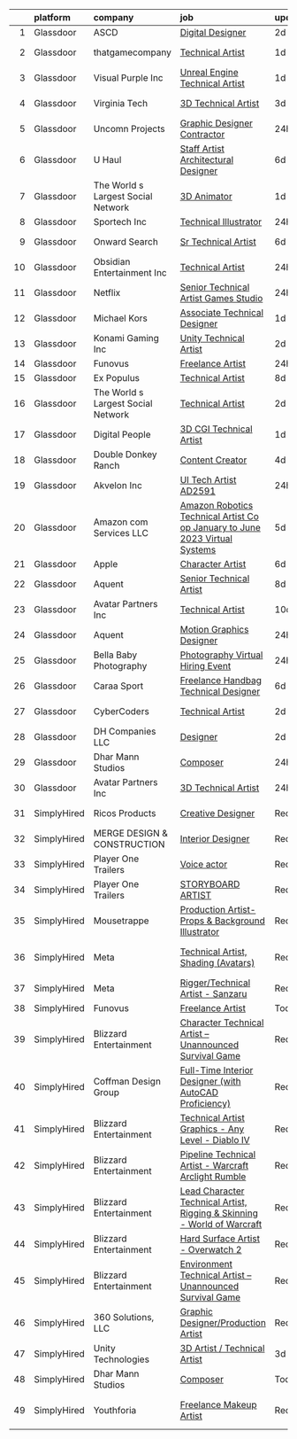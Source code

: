 

|    | platform    | company                            | job                                                                                                                                                                                                                                                                                                                                                                                                                                                                                                                                                                                                                                                                                                                                                                                                                                                                                                                                                                                                                                                                                                                                                                                                                                                                                                                                                                       | update_time   | location                    |
|---:|:------------|:-----------------------------------|:--------------------------------------------------------------------------------------------------------------------------------------------------------------------------------------------------------------------------------------------------------------------------------------------------------------------------------------------------------------------------------------------------------------------------------------------------------------------------------------------------------------------------------------------------------------------------------------------------------------------------------------------------------------------------------------------------------------------------------------------------------------------------------------------------------------------------------------------------------------------------------------------------------------------------------------------------------------------------------------------------------------------------------------------------------------------------------------------------------------------------------------------------------------------------------------------------------------------------------------------------------------------------------------------------------------------------------------------------------------------------|:--------------|:----------------------------|
|  1 | Glassdoor   | ASCD                               | [Digital Designer](https://www.glassdoor.com/partner/jobListing.htm?pos=112&ao=1110586&s=58&guid=000001838d415c7b9c0dc5b0fa996810&src=GD_JOB_AD&t=SR&vt=w&ea=1&cs=1_20cbaa05&cb=1664522214906&jobListingId=1008165735144&cpc=334ABAF5D42DC775&jrtk=3-0-1ge6k2n4rk26g801-1ge6k2n59jihe800-1ac091b486338562--6NYlbfkN0AY4guaBc_odNxnJHTncvfwFu86WvDwtbc_K-gSZc1x5MVioGHhmspAcU0hc-6v10Q31IDYtf04u9GRbV63ByNsA2Q7XqQLxT6y0P9KYSEHYYlpOE5leemi_b9fFdkYUZHEqz1Wku0I9T2vxvv-_gdcpaC4eaO_PsqLsdwlMUHwdX5sf0z35_dRnA2oij_nepu52Ew9rjZSrMoKCTTIC21CKZD3b7bUSdSCd9wjtN_UC_9T-1qhw27BWI_DEL2J45_rSsW_w3jnqYbhC5LqPeOI04aVFkgpjJauP8IhIiongoPST3KvlXF29gNelL5vIIDiOcRCWEQsSCg7kk-keHiRPhbztKb3yg408mX6gThridtJwFnqeFJUDlgm0bboeibr81qg8o8qYoMBPek8_587Jv0Ron0V5ZO-5AmD9KaVHPEO7nyIMV-VtKJLCVn8cc9dM5h7EwZB-j0IdwhdzGFfzr6zvThxSqTN6YC1yawNemHXrPeU3s-3)                                                                                                                                                                                                                                                                                                                                                                                                                                                                                                                               | 2d            | Remote                      |
|  2 | Glassdoor   | thatgamecompany                    | [Technical Artist](https://www.glassdoor.com/partner/jobListing.htm?pos=123&ao=1136043&s=58&guid=000001838d415c7b9c0dc5b0fa996810&src=GD_JOB_AD&t=SR&vt=w&cs=1_1484e737&cb=1664522214907&jobListingId=1008168500078&jrtk=3-0-1ge6k2n4rk26g801-1ge6k2n59jihe800-948a526f0c49dbd8-)                                                                                                                                                                                                                                                                                                                                                                                                                                                                                                                                                                                                                                                                                                                                                                                                                                                                                                                                                                                                                                                                                         | 1d            | Santa Monica, CA            |
|  3 | Glassdoor   | Visual Purple  Inc                 | [Unreal Engine Technical Artist](https://www.glassdoor.com/partner/jobListing.htm?pos=102&ao=1110586&s=58&guid=000001838d415c7b9c0dc5b0fa996810&src=GD_JOB_AD&t=SR&vt=w&ea=1&cs=1_bbcb61b4&cb=1664522214905&jobListingId=1008168214657&cpc=18E4F2D8CCA3E56E&jrtk=3-0-1ge6k2n4rk26g801-1ge6k2n59jihe800-3051ec987a852fbf--6NYlbfkN0Bi-g4OEguhQEx4pjzkmulzkFDPdVMQm6g82nLRMcVRUPhuZxF0TaNm8sD8OSmosQx0wDDCWqlLyKSxlcsJr0z3Vomvv6ObC46f4oIG4EfWq9wJOezsfJ0Joe08fz8px89T6MOkRCjMFm_f_vjBUKG2GutwZcrjzZcxBXc2WjOsWRLgvgB65cgaqVWzn7efhfaqUt1Ihk-3gAs4nu9IYKNU9wXBb0Ew_GZetMrRwTos1shBHVWuZjPBdR-QdasTz6ABOXDSmNaaUZ5QhN0927ZhINjtEPhABTcMUIVKqXxT5bLQU2krexczA-GO8OoJFq3e1bucTycfYm6JOQphgCoT-VW-cfQxkuJJRkI8iBuMO2676_fnQGo_MMIK2Ev466gULZN4jJX3xG6KJf5o3ux9uWlI2bd1lK1x48GaUteiFIzcAc6S8eSBd62YepV7pBsWrPVD1NhoMYFJyu4UwC1rt6E8ylJlNdGu15bKZp_GfKGlzftoVfb9ALejlG4PsSejXDW-6qsJh2Ttk_xZBahb)                                                                                                                                                                                                                                                                                                                                                                                                                                                                                 | 1d            | Meridian, ID                |
|  4 | Glassdoor   | Virginia Tech                      | [3D Technical Artist](https://www.glassdoor.com/partner/jobListing.htm?pos=122&ao=1136043&s=58&guid=000001838d415c7b9c0dc5b0fa996810&src=GD_JOB_AD&t=SR&vt=w&cs=1_fda0c9f8&cb=1664522214907&jobListingId=1008163431762&jrtk=3-0-1ge6k2n4rk26g801-1ge6k2n59jihe800-d9ba89b70045dc84-)                                                                                                                                                                                                                                                                                                                                                                                                                                                                                                                                                                                                                                                                                                                                                                                                                                                                                                                                                                                                                                                                                      | 3d            | Blacksburg, VA              |
|  5 | Glassdoor   | Uncomn Projects                    | [Graphic Designer  Contractor ](https://www.glassdoor.com/partner/jobListing.htm?pos=108&ao=1110586&s=58&guid=000001838d415c7b9c0dc5b0fa996810&src=GD_JOB_AD&t=SR&vt=w&ea=1&cs=1_cced0beb&cb=1664522214906&jobListingId=1008172269703&cpc=451933188B21919D&jrtk=3-0-1ge6k2n4rk26g801-1ge6k2n59jihe800-90846522c68ac9b2--6NYlbfkN0BKcv96LAN5JP5r9t3e9WCk6GBMa7XVoW6HuhSN1eWrgTftW7TMh9FQJxAv04YsPFG9lDf6NFOQvnhDWWqBwZ2HNp02zHSSKUP14_jXzNcyD_xPEmPBcipcmsqxP-xP9NDrEAgpDzotlubbXMpZRUZL1VIV8opCYti-nrHSFgd3GH3Lgn-5WzXFro6PL7qxGQJoVtWzrpOCOAsvjRvwPkSAG9v3T0KBy2avRBozF94YdnnGx0vIX5iQUyLgW1x9WI5tvprVgCMhzjHnvL9pRBYozogrcr4bdWnNicp9T6_boZ8zZ1ylFTLckLq-RCODrIzikn6_5Tq7Pc4od7Wr9NHeYGmqvzsLjqcMDr8q7C66WsIW0p1ybxDb3-R1WYkwjAgCIJTMr4AY_v9ktI4HFVnroxx0mHz76sCKmxIXL83Cnpcp5L4ITYBvRqpszZu4fttayhUnPn0L-fhPfwCM72OPjf7trPx19w-n690s_cxX9CvDD7PZ7sAnPZVvz1eGisDT8rUYTfXovrrDb8N9zfeD)                                                                                                                                                                                                                                                                                                                                                                                                                                                                                  | 24h           | Remote                      |
|  6 | Glassdoor   | U Haul                             | [Staff Artist Architectural Designer](https://www.glassdoor.com/partner/jobListing.htm?pos=107&ao=1110586&s=58&guid=000001838d415c7b9c0dc5b0fa996810&src=GD_JOB_AD&t=SR&vt=w&ea=1&cs=1_6c67e44f&cb=1664522214906&jobListingId=1008158422934&cpc=AF770993EC679D41&jrtk=3-0-1ge6k2n4rk26g801-1ge6k2n59jihe800-28429ef3067ba079--6NYlbfkN0DdoLzd2nH_jHSLwr2EyTkavNA8xpnfBmQyA5D2SPCveIstByWqgi2KSDKasltwxyfxctkgsP-HOwOdSWhEHutSr9pl1BDh41IUZiravzOsEg4BUKUHZBBfsGybUratl0F9CtrC9DdvGVee0K3CHGdDTLNI56tu9C1qauDIyOB79jeZyTlP80d31ggwwOcbDufAYGsLhFYQLw488Hv2i6cGWKZRz4h7SusG2cXirQUYzopLIUb2FjlTdhb_ROSkAI-heCGPx2rwa6BxuIw_fWCwC8gJa9-nL1vxbGSz2FbEjEH1fOKBnVgz3TO5fW6cO5tpUq3gVYMURl2WMX5_jjk2X0YBETrdMXuTPVkuI3mOrUDZgZ2OLDjX30JJM-sEwBGJtCk_nd-5eV4eft0zR86_0Ckbcd1ema_mpLcIXaqw-EfhpT68HrWSGzRdk2jSLqRXjSsTxd5BLBwDau7erimcOJnmjZRyCdxxijM9GQ-DtZ6ycyWWLb747Zx5Np55aPllbDNArTmLvYbzy2XMMrw8ByPQpC0FQOg%3D)                                                                                                                                                                                                                                                                                                                                                                                                                                                              | 6d            | Phoenix, AZ                 |
|  7 | Glassdoor   | The World s Largest Social Network | [3D Animator](https://www.glassdoor.com/partner/jobListing.htm?pos=119&ao=1110586&s=58&guid=000001838d415c7b9c0dc5b0fa996810&src=GD_JOB_AD&t=SR&vt=w&ea=1&cs=1_28ffd93d&cb=1664522214907&jobListingId=1008169714723&cpc=2CAED5C921A5F994&jrtk=3-0-1ge6k2n4rk26g801-1ge6k2n59jihe800-ac119bb79ddbdd93--6NYlbfkN0DSgjPPcnEdvoK3uuxfISLALE6pB1FR7YSHOr_tSg5_QGIhoz_2VqUepdcKLBLI_zSRz2imGkYwtODMTUVmkS75EbNi1iTkItXTms1YvrmHjdx-tnwBegSrRAQidy5ozEq1jI-frpebZIic4hCySA6n8s1Z0hC8fIVxCW4yXLntg_yc4gi2uPeSgqkLitdwcJFRpBa6hIQ1EfYDaIaGV_4Bulk_-5Ibab8fZ8ZOQxWjbOXl3cM4Jx3ZGQ61j1KYtBSA_n_oXsTka5ArEtX-6mLAcH2nW_p9V2vvqr_XwAjsAvGtLYnuNpyAWu7Oeg1Ge6yyXE929hDIbgublst54lbsTQ2gMEg7wpGldZra7C9-rRVcEA4pXEmmfm-Gzt3ccDQ0uns-TQL5R653dYydDWGh2ZhtdFfV_yLgSwQyfz0wJdZIiKGGe22EKETSLhJ9qAE6tIsjfAzXym-HxoRx0GmnriqAwEvgz4DJ4TIvI7nTvJF6msdgqjYaHJRBDczlUB6wxnMUGZjj-5ykSXulQfoePdrxpjeokKguXlIOdFIxYHlqVMb3e6WNO039yHyEKWpGUmTc5Cx1HCBtyey8g3v8)                                                                                                                                                                                                                                                                                                                                                                                                                                    | 1d            | Los Angeles, CA             |
|  8 | Glassdoor   | Sportech  Inc                      | [Technical Illustrator](https://www.glassdoor.com/partner/jobListing.htm?pos=106&ao=1110586&s=58&guid=000001838d415c7b9c0dc5b0fa996810&src=GD_JOB_AD&t=SR&vt=w&ea=1&cs=1_2948eccc&cb=1664522214905&jobListingId=1008171049560&cpc=F45C15D234B746DE&jrtk=3-0-1ge6k2n4rk26g801-1ge6k2n59jihe800-3a53d9f41f449ad8--6NYlbfkN0AuAjYKnBHsdkcMxrD7ZJITXxV72vImVt5xOyKRJQecNC9OW9e4NL-w6GLPLtpk6TtwrjIyayv7EIBQHsoPvn1OwTAKmBUbKwTBJddINdHNvy2W64sxfAp-wT0yGwQVlg2MlI78HxJ0eOjqY0nYYa7RPGGeryDA7B9uKhFTm9dlDV-EgxiXX8cGzHQECU2EHDyO3wzANAjzfvi32NU0DbrKaumtXiVpLN7QuG6zbusDfdIpwIHkTZYrmjSLpygz6lZidD7hoRqPl_T16Rv71aG-cmhd7lIwQu0BFYVnRQNLNEpLD-MpmMgRDBgu2RHzvSWMPCh9-qP47vFT1CDcXB6yp-eLDpcd3zWnNEU15A24u213pzoO9r8bWmlFJpXDOdmCE-n077vgNN3GWCFf0ii3FOZp6Eowb4zPe8HbIMMI1PuJ_AVB3NpxIyHwGzLvTyDLa26nDznrjs3dxgHbRKhJZagke0J6Fwx7Wr4YRKLwoSz2SufJ3THSk7ZJx4cMXinMDUiRRKot5Q%3D%3D)                                                                                                                                                                                                                                                                                                                                                                                                                                                                                              | 24h           | Elk River, MN               |
|  9 | Glassdoor   | Onward Search                      | [Sr Technical Artist](https://www.glassdoor.com/partner/jobListing.htm?pos=111&ao=1110586&s=58&guid=000001838d415c7b9c0dc5b0fa996810&src=GD_JOB_AD&t=SR&vt=w&cs=1_f74097a0&cb=1664522214906&jobListingId=1008158816997&cpc=6A22310A23505C64&jrtk=3-0-1ge6k2n4rk26g801-1ge6k2n59jihe800-557ed95fd2da4948--6NYlbfkN0B7YoEZZ2QAGDyEGGmBPAUWSHc1Mt3sMCn9FehKcWA3w0R0aH9tn_iPRcrT6N-MqNRkEioYPeVvZrlqh8RTV5qoue4k-f6wXA2JmWoFYCr1aEiSriRFDazoAn3blq2dXpyQP4OkZJR3xx7Ck4H8eXbaXee-lNTslRvxq_l5i-g-oQpHaalSumd9bbmWExhtCyw67lRQJPfpQBKY0gBAWlDgLyK6jESbKXSMx2bId-WOb9NTxRIAZzU3Xl--cht58U8HAyizE9NeZIO8hV4xSOobWGMrUdSx4mXmxq21HCx0t5fGYeXyvwX1xAeWdRhm34r0qoSQJRwWR8_Ena4PjuVhNFItOqtvGd3H1A07WjLPn0QhQcWkC9QXhtpKcJEIpnanTUWlMhnYntee1gT_oqCWIE0TkcvN5glVyCTAZuME6xg7b1Fx60ayhjjxHzrF2godsj7XcM69IZ9uELceBsujuGuA0YeQKoN2SKS4c59SSKhVkBfywuAgEajaKtR2dFbxdeF_AG23o_bRb7zUPTPn9FSaJEuCUfikpi6tlH0jnthOIwMkaM1ocrNTkT0YHQSBahmd7P5bOh5Axh4sUq4neHksH6NbFKYJVL-cBqsv-6bqsVyNO836xsFmjkx96nMYOH-eRe6VQhO9aCJk8w5CRDO-z9ugl-CHYLIERuoqhuwf42xcOOOQdBqfvpblLtB5MLj7jsoWxoHjS9f4rIMTJJwIYw454hfnMHZwL79rkNyWyH5reGKkN6d_jOrN_heeVO8Ye6FjOFjAJY4qkRj82f7802SBZXRLHqHjs_nNJscOYiXWKpapjiNAXKLblxYF7GfiXNue20Zb9tOFWiUWHomX0jpnFjiB4Dd0jFhYd3nPAR-YmMTCs7ydSl-jKEKN0wrlD6uTedyun7Xu_XGtTEHS6ZhLUvPdxmq0CJJP3I9PQVcDavkzBWdWhIpbE7o7W4DZncQlGf82yqCiPiGBKtaVoED53rX9gq3XMhHR9Z7JZOTV7SXe) | 6d            | San Francisco, CA           |
| 10 | Glassdoor   | Obsidian Entertainment  Inc        | [Technical Artist](https://www.glassdoor.com/partner/jobListing.htm?pos=126&ao=1136043&s=58&guid=000001838d415c7b9c0dc5b0fa996810&src=GD_JOB_AD&t=SR&vt=w&cs=1_70d050b7&cb=1664522214907&jobListingId=1008172495122&jrtk=3-0-1ge6k2n4rk26g801-1ge6k2n59jihe800-1ad2515fec491b0f-)                                                                                                                                                                                                                                                                                                                                                                                                                                                                                                                                                                                                                                                                                                                                                                                                                                                                                                                                                                                                                                                                                         | 24h           | Irvine, CA                  |
| 11 | Glassdoor   | Netflix                            | [Senior Technical Artist   Games Studio](https://www.glassdoor.com/partner/jobListing.htm?pos=127&ao=1136043&s=58&guid=000001838d415c7b9c0dc5b0fa996810&src=GD_JOB_AD&t=SR&vt=w&cs=1_e50c951e&cb=1664522214907&jobListingId=1008171761315&jrtk=3-0-1ge6k2n4rk26g801-1ge6k2n59jihe800-0f7eb4572848b954-)                                                                                                                                                                                                                                                                                                                                                                                                                                                                                                                                                                                                                                                                                                                                                                                                                                                                                                                                                                                                                                                                   | 24h           | Los Angeles, CA             |
| 12 | Glassdoor   | Michael Kors                       | [Associate Technical Designer](https://www.glassdoor.com/partner/jobListing.htm?pos=128&ao=1136043&s=58&guid=000001838d415c7b9c0dc5b0fa996810&src=GD_JOB_AD&t=SR&vt=w&cs=1_e846336a&cb=1664522214907&jobListingId=1008169621403&jrtk=3-0-1ge6k2n4rk26g801-1ge6k2n59jihe800-9e35029be9248ae1-)                                                                                                                                                                                                                                                                                                                                                                                                                                                                                                                                                                                                                                                                                                                                                                                                                                                                                                                                                                                                                                                                             | 1d            | New York, NY                |
| 13 | Glassdoor   | Konami Gaming  Inc                 | [Unity Technical Artist](https://www.glassdoor.com/partner/jobListing.htm?pos=129&ao=1136043&s=58&guid=000001838d415c7b9c0dc5b0fa996810&src=GD_JOB_AD&t=SR&vt=w&cs=1_6dd1d297&cb=1664522214908&jobListingId=1008166381468&jrtk=3-0-1ge6k2n4rk26g801-1ge6k2n59jihe800-6c7c007fbcaad472-)                                                                                                                                                                                                                                                                                                                                                                                                                                                                                                                                                                                                                                                                                                                                                                                                                                                                                                                                                                                                                                                                                   | 2d            | Las Vegas, NV               |
| 14 | Glassdoor   | Funovus                            | [Freelance Artist](https://www.glassdoor.com/partner/jobListing.htm?pos=120&ao=1136043&s=58&guid=000001838d415c7b9c0dc5b0fa996810&src=GD_JOB_AD&t=SR&vt=w&cs=1_6c7db888&cb=1664522214907&jobListingId=1008172541440&jrtk=3-0-1ge6k2n4rk26g801-1ge6k2n59jihe800-d1e25d7e291ec098-)                                                                                                                                                                                                                                                                                                                                                                                                                                                                                                                                                                                                                                                                                                                                                                                                                                                                                                                                                                                                                                                                                         | 24h           | Remote                      |
| 15 | Glassdoor   | Ex Populus                         | [Technical Artist](https://www.glassdoor.com/partner/jobListing.htm?pos=130&ao=1136043&s=58&guid=000001838d415c7b9c0dc5b0fa996810&src=GD_JOB_AD&t=SR&vt=w&ea=1&cs=1_9248efc9&cb=1664522214908&jobListingId=1008155438725&jrtk=3-0-1ge6k2n4rk26g801-1ge6k2n59jihe800-06651aba5d0f5ea4-)                                                                                                                                                                                                                                                                                                                                                                                                                                                                                                                                                                                                                                                                                                                                                                                                                                                                                                                                                                                                                                                                                    | 8d            | Remote                      |
| 16 | Glassdoor   | The World s Largest Social Network | [Technical Artist](https://www.glassdoor.com/partner/jobListing.htm?pos=116&ao=1110586&s=58&guid=000001838d415c7b9c0dc5b0fa996810&src=GD_JOB_AD&t=SR&vt=w&ea=1&cs=1_312575c8&cb=1664522214907&jobListingId=1008166823132&cpc=F41FEAB56D215062&jrtk=3-0-1ge6k2n4rk26g801-1ge6k2n59jihe800-ce3ec70c37bbf1c7--6NYlbfkN0DSgjPPcnEdvoK3uuxfISLALE6pB1FR7YSHOr_tSg5_QGIhoz_2VqUepdcKLBLI_zT0Qry_CZ7XoI4lkq6T0QNC1XTwuOL1_hQdosBP77jNn8EmVv6FMSuTigtkZ4QA-b4c6uevAwtv-BoUNOt8267PHHdUmCie4Y1iUlAuG5r4GQj-EtFjw6sB0H1-Hnf0R-B5xh8gt10QewXh1P5zT7pUvVrxh3GykkP95Jm5-MNAHVuzM555W3LHjcKy0IIJtSbSLSIQ28FEvaxV9RQfVw5FN9ihMxsi7U320SAPNONYGyPtJaLylOE6p05lJGS8GAAz3TFt7wGAgpnu2Q6pWMNfCODOHGQMJoIF4pL5cbHqZU5BuLWf6jAs2ApMIveXeQkUHM_M2i4ZiEeWyi6z_FniWZRHpP2RZuPM2uRgTZyPx2WuD_Y2RcW5cXmaAopGFjjitkfHe2yWOEH6sQ2JIGxMM8xDX0uYeFcwYax1OxEpeISAYTaxymvnrazRJXBhQ6Dxi6dUNSOmVX2tVw0V3R906vbXDzW6xDSL9DRxijtG-DwS1dU6pNLdwgpzlcDSFA-WGIf6vlCwpw%3D%3D)                                                                                                                                                                                                                                                                                                                                                                                                                                   | 2d            | San Francisco, CA           |
| 17 | Glassdoor   | Digital People                     | [3D  CGI Technical Artist](https://www.glassdoor.com/partner/jobListing.htm?pos=114&ao=1110586&s=58&guid=000001838d415c7b9c0dc5b0fa996810&src=GD_JOB_AD&t=SR&vt=w&ea=1&cs=1_975346dc&cb=1664522214906&jobListingId=1008168666593&cpc=217C45A42544DB93&jrtk=3-0-1ge6k2n4rk26g801-1ge6k2n59jihe800-87403b4e388a6567--6NYlbfkN0CQRQ3eiV4YWjrRS1ho7HVQ9JO8v6Fb3eU0yDOJbdOiEoxcbMbAZ5AqepW77PW23hSz2SbnMtr9paV56WD2QlyZt2wOlGeBK94P8pGHz7oeSbsflrBjiFq_QKPGUYsSjPuWBxGqwWpP71upY9B_jcfOrdc2KD3GAp7TwxSgeUJihC8cgKCtLynBgbZH4ePkbkvCZGZx7zmXQbcxFVuP5unkNKOSeu9gvCrnyUJ-ZVENfDzLT3Wy63bSpP0_Gp9IYfFP3Aty6SI8GUuK3B6HWYrTp5H2YnlP7i-blJVE9x5jpLlqduSUFCI2_8QU0SBBY4l9lsbvchtcYu5yXoTjp8tt49NG2aRBC1VCCPPTslW_ba437w_NaHU-RYNXM7aWcaHbZ3ubX2MHtuoT6P9xxeHfZfTmEYlh3PPsiiVSGCTTTnbe_Z-S1958_2qH57g1Bb-GgelJekof1dlcdGHbAQcU34J7PThxd8YEO7r33ti9C4-F2bSDaAZPqg_jpRxKhyGakUa2mmyXgESoKzFQ1dtFYAMTJvFUulY%3D)                                                                                                                                                                                                                                                                                                                                                                                                                                                                         | 1d            | Brooklyn Park, MN           |
| 18 | Glassdoor   | Double Donkey Ranch                | [Content Creator](https://www.glassdoor.com/partner/jobListing.htm?pos=113&ao=1110586&s=58&guid=000001838d415c7b9c0dc5b0fa996810&src=GD_JOB_AD&t=SR&vt=w&ea=1&cs=1_a31fde6b&cb=1664522214906&jobListingId=1008161822227&cpc=9DC6E4D8324653EE&jrtk=3-0-1ge6k2n4rk26g801-1ge6k2n59jihe800-20f3b7a0f305379c--6NYlbfkN0BzyIYrTMR_AjNKh_kvAG8N613gtHPANQ3sdLTkrtBd-2J63-4kKu3u5yYiZDXLjAKLrW2SDhjSZyUFdbXTyiJS_q3VfVwRorYHNVEnBwb800_v49sDeBdf2j-X2njQ7QYfx-nsJifbrQOH-msF4rjWz2fl9kdZvDG-V0zL8-B-slGZUEzGkpvnyqqQDJ17J7GGkNhZBMwN7XuCtwQp7D5jZEayO3s6yKwluw_Yh-qJoj2PwqamAbIfXU4aIfbuEpRvIM5UVOP9G81Bdq_n453-2lDhfL--3Q-3zvVbfBns-ljd1NIdsVyDCRw9Dw-Q7v87jrxszV6UdRvHt91bskpw7sITRIKgNW5bHAK0guyIGyhmqbkGyRa2Ll2IOPYgcmbgsf7iNh3k1uDjxp3bpFq_mbxuZgBFPP_pljyZTHZ8bjOtzzIUHhFCnmv63UsvC0P0sBM8KqijTysMKG9wTHJy2mTYcqgncN-0wp-cQVssY-oCA9C-91H_YUHB7wqq_0w%3D)                                                                                                                                                                                                                                                                                                                                                                                                                                                                                                                  | 4d            | Boise, ID                   |
| 19 | Glassdoor   | Akvelon  Inc                       | [UI Tech Artist  AD2591 ](https://www.glassdoor.com/partner/jobListing.htm?pos=105&ao=1110586&s=58&guid=000001838d415c7b9c0dc5b0fa996810&src=GD_JOB_AD&t=SR&vt=w&ea=1&cs=1_c4c9c03b&cb=1664522214905&jobListingId=1008170927989&cpc=AF8BC9077DDDE68D&jrtk=3-0-1ge6k2n4rk26g801-1ge6k2n59jihe800-42db0c9560278778--6NYlbfkN0BedaSJ74Gjs1g2m8qO5X9JEW7GLVUAx6MMatG1vm1iFTEqWGRVz7ZUlglvt1ObDYAKRd8LlRzwK9K1TFYgZDjkN3v0sMnkL_xeHTk4u9UnDuI3KtHm9EkvmF1EW1dYti_76FVWz7f2wkoQOnVH_fRRFSvaZaL4caFT8CnXElGOL5lMjLYhgcgXNMfx-64qohizmIBVD2rPKA9JiV6-NzwmxCkCoAFRMl6zRNsW40F7fuDIi-0VrJGGnjEyK-D5brAfqMBnapA0YqOyTsYn9YtxlXZWCSNhsX9uY5XWPHjSF_k4gS4e1Ezncrp9Et3X90NwilQ1UaqhoA7QVNyf6_pGQbZlLlvmEdCnPDLBp4pK6kJ4Z2vu1TYLk_Rc_nzLQ9pS2WfNqeW5dHSRVqLRByKL0xNWte58kGN_ZQwQEbLCaWfobps9O8RCSoZo2Em1Mu-tJAU4pyyBUa9X9dclczmkWXRyh0l5_Ac8R1erYEGOEAP_pGNj3X_XOIxBwd0l2N6AXi2hfpo9rg%3D%3D)                                                                                                                                                                                                                                                                                                                                                                                                                                                                                            | 24h           | Remote                      |
| 20 | Glassdoor   | Amazon com Services LLC            | [Amazon Robotics   Technical Artist Co op   January to June 2023  Virtual Systems](https://www.glassdoor.com/partner/jobListing.htm?pos=124&ao=1136043&s=58&guid=000001838d415c7b9c0dc5b0fa996810&src=GD_JOB_AD&t=SR&vt=w&cs=1_e252bb88&cb=1664522214907&jobListingId=1008159773057&jrtk=3-0-1ge6k2n4rk26g801-1ge6k2n59jihe800-cbf2ec784611a8b6-)                                                                                                                                                                                                                                                                                                                                                                                                                                                                                                                                                                                                                                                                                                                                                                                                                                                                                                                                                                                                                         | 5d            | Westborough, MA             |
| 21 | Glassdoor   | Apple                              | [Character Artist](https://www.glassdoor.com/partner/jobListing.htm?pos=125&ao=1136043&s=58&guid=000001838d415c7b9c0dc5b0fa996810&src=GD_JOB_AD&t=SR&vt=w&cs=1_0ef65ff9&cb=1664522214907&jobListingId=1008158052034&jrtk=3-0-1ge6k2n4rk26g801-1ge6k2n59jihe800-b735d1aa54048aa8-)                                                                                                                                                                                                                                                                                                                                                                                                                                                                                                                                                                                                                                                                                                                                                                                                                                                                                                                                                                                                                                                                                         | 6d            | Cupertino, CA               |
| 22 | Glassdoor   | Aquent                             | [Senior Technical Artist](https://www.glassdoor.com/partner/jobListing.htm?pos=117&ao=1110586&s=58&guid=000001838d415c7b9c0dc5b0fa996810&src=GD_JOB_AD&t=SR&vt=w&cs=1_77ac410e&cb=1664522214906&jobListingId=1008154486844&cpc=AC285F3A3ECA6BB0&jrtk=3-0-1ge6k2n4rk26g801-1ge6k2n59jihe800-c371dedfddfc560d--6NYlbfkN0DMrcEu7yrtATojKJA7cEzGQ3FdRGWLh0CZQInL4ECGI9gD0Wolx9R2v-Aex0-GK04aE9jC2UzCN24q9zsWhS9u588-s1EzI7cyfe1t_2ur-aEpXVeQEkL3vur-y7qT8URpPcgE5cQyI2C0-pfdzIUYQRtqI4HwZzD6r8CDlh-FipifXoIRbXgrKBbkTFQq4JiKJE1jXHBGZPYE2cQIqpS3u0JvGdlH8EuoBA9UHbRaTMTYIgfPmdqd1HG6KGNuyQmZd0pW1q-5W2MuAUbECMtuvzUX-2t7Mx_RvO0rw_Phak8Er-eWwRIEiiHEiJ9bh5UXHF7aIXyuWE0zi3dvyBOIn2-F96YY-ncgvQoukdFagl51uBLAclil5nkulGAGPw2a3oRwo7fZPbPokBJ81ZMEHWMtDkh_qM_DUZdO2TJEusDWrZSrdEP5nauBRTCLp3z7NinEXchg-A%3D%3D)                                                                                                                                                                                                                                                                                                                                                                                                                                                                                                                                                                 | 8d            | Sausalito, CA               |
| 23 | Glassdoor   | Avatar Partners  Inc               | [Technical Artist](https://www.glassdoor.com/partner/jobListing.htm?pos=101&ao=1110586&s=58&guid=000001838d415c7b9c0dc5b0fa996810&src=GD_JOB_AD&t=SR&vt=w&ea=1&cs=1_83356742&cb=1664522214905&jobListingId=1008148955753&cpc=1AD9FB1E01C94A37&jrtk=3-0-1ge6k2n4rk26g801-1ge6k2n59jihe800-d39e90beb67e196d--6NYlbfkN0CSE3POay3L6XNXi0aipSscdc1Zs2V3vZI2w3p7sV-Wv0-JVT7YfYAg0Psi0WHEfDPY6laHuRBjW37UPpjQpn_z0r58mwKg1AsnVuIFzW24BVHkMxN3d_cQn8w6YXjFhtLO28Q8cNODK_YoZmRkMFFAO2MN80DWED85Ck5iVHrLCVTskdizKDPJyK_mu4ULTCz5_xAH0W8akVovE17t1Ezg4MKufauPzVNPfOVavmTPiRVq5wuvQVi-UHFJyaWR9mYDyZojn-Mu_KRqrL-aNwBsnHlLujds7BiJvsc15ogEzn9UPUVj8wd0v5zDMRbk0jIn6_rop9dscbKztU8HH8-LOS6umvnLLxNs4_A30IYJfQZ63QxpnZmT5KyOQNMzJ3yLKpXo6q7bjWyMPOYTIvx3WB_U0L6URUIFYZHKmwtLhaEkucnhrnQyvEHTnN_w4OJU3SAj_P17v5w4lendVtoriyf6PLyCl72NmyVnR6fNkeQhDggHKud1M3pkkjKs26M%3D)                                                                                                                                                                                                                                                                                                                                                                                                                                                                                                                 | 10d           | Remote                      |
| 24 | Glassdoor   | Aquent                             | [Motion Graphics Designer](https://www.glassdoor.com/partner/jobListing.htm?pos=118&ao=1110586&s=58&guid=000001838d415c7b9c0dc5b0fa996810&src=GD_JOB_AD&t=SR&vt=w&cs=1_5ef8f6f6&cb=1664522214907&jobListingId=1008172714981&cpc=2CAED5C921A5F994&jrtk=3-0-1ge6k2n4rk26g801-1ge6k2n59jihe800-5efca1738f0aa461--6NYlbfkN0DMrcEu7yrtATojKJA7cEzGQ3FdRGWLh0CZQInL4ECGI9gD0Wolx9R2v-Aex0-GK050r-v2SezhcPuoER7c_8FqDmTaLy3zqVzxPsUpkrsrZ8vNxSCH3UXRLVkaoASocw5Ap3_TSHagyQtzV5z8bsJLEGCw5IANUFc1KZ4ZGebyA00dX8_J3WoMG9U6-agIr4yrOm83T4Owz8zpQpusXV3JywGJNyTdt4OrXHb4VWPfU0rDgrBWdiRi2_Pu1LgiCM-7Ynsdcpv25MzG_uS4LxLZNR8O7yxySGZVIyF__hO1LzXVUbbHCTb-bzWA5dqRLKjYS5Vo4P5HgAlbEh2PNvc39bJMP1akZNGDRnqJZa6QUQT_woy6Rt2yo4K5L5nvsvJII5Mr8qy36Alxd4vXcOiOGdBQak-bl806D1SFr2dA44hp_o8W5XGnCytyEUoB2p8x7HRQmT1ZIA%3D%3D)                                                                                                                                                                                                                                                                                                                                                                                                                                                                                                                                                                | 24h           | Pacific, MO                 |
| 25 | Glassdoor   | Bella Baby Photography             | [Photography Virtual Hiring Event](https://www.glassdoor.com/partner/jobListing.htm?pos=110&ao=1110586&s=58&guid=000001838d415c7b9c0dc5b0fa996810&src=GD_JOB_AD&t=SR&vt=w&cs=1_8adc0345&cb=1664522214906&jobListingId=1008172148249&cpc=FD1C1DA32C38CFA7&jrtk=3-0-1ge6k2n4rk26g801-1ge6k2n59jihe800-325336509ad0d820--6NYlbfkN0Btxs39KmTzjw_u_hUXcyTcLpNeUj18C2Nw5A7DCW0FWMzaP14qEv4razKxEVBqO-lM7EZuRzBhYUv_b1S1cvL4sy8Zf_0ntElCHJWi4EMWIRNYbFUKNvV2K5ojnhxIAwsRqLWvxBonzVk3kDUd6PaaJtmbUH1Zs48lhIe0EWfX28UxaD1mFB0nwjTnpRKTUOD5q3I_5Fqef_yOr0Am1OmNHwsNWipo-6wU79qpMujrGWy-fiNSZHhF8N9LVMvHwoxFV28RdhlVVu5GpuM3KNQH4e3f5yFrhwD8Mp-zJMOT85N8CEGFBuFihRg4mnlAYR9Ac1bsqiSAL1qX40Xj8NrUGsFqrAbR9jKGH8eTdD3PobddbBdExYLZXjvLGaTaCIZvo8og3UEEojL6XK5IZ83zIEAdNdahSwWboFtdXg8Z0WIGktCbKQJ7d_dzsGJnoPr0h0hQs7wXRZaU9DWGy7QPbYsafThCy2RApPD6OLeA9Kwmtww1tD5B6ZN07lr-ejR-q9CklaAtJrb1OBnbkLf2458mT9ari830eoMZ2K0O5UPJ484xQCY1U-Q0vRGwd7mwUhAm53utEdoRY8jiCsIWXMzal3NQcXuiN-nsLXIqb9G-c0MPO2Ug2ZWdCZdLefZmV7ANCWJil7rlXIb3e9QoiBy9GfuxFhiUfTwjkK7NjYTmQ5kPdyG4qTUKXl6I-gidwXmMilGSwNzhHbLoGrBv8vQTgfryxFftV0Cnnlk5ljKYv3yK9iiw)                                                                                                                                                                                                                                                    | 24h           | Princeton, NJ               |
| 26 | Glassdoor   | Caraa Sport                        | [Freelance Handbag Technical Designer](https://www.glassdoor.com/partner/jobListing.htm?pos=104&ao=1110586&s=58&guid=000001838d415c7b9c0dc5b0fa996810&src=GD_JOB_AD&t=SR&vt=w&ea=1&cs=1_c515c3d5&cb=1664522214905&jobListingId=1008158545074&cpc=555ADD10F5BC937C&jrtk=3-0-1ge6k2n4rk26g801-1ge6k2n59jihe800-147fb6be78e8cdea--6NYlbfkN0BKI1D9Di4JUmaWSlprJZp2QiygpNTfhFcTQDxu-IUMIueuQsIO9BY7FQFzoFjnToYW3u2XfNBy6oI-oOWu7o2nwcHismEdvPyVw3jTDmldSQ_BYZykVbOYWItnPFMwhq0r0E2H-iSJVMR0U8235tBRzpKi9TwisfEgMPjDwa20vMgyigaQZL_7LouNkJHp6WNguk49Ruw_VcP9qae-X6as1ED1qD5C3ZY-PeVuTHrlAf1zyiInkLE9A6Fu_iNCXD769yCdwpc0PWtq3QTeQsfCEnwEIxqsvZa7aQJI9JqTJyhCnHvjKq15JxzRORxAVyhsBWYIlh3HoxfgveS-OtLO3ozFGY7-8mMr2F8owjhO2BH_F3mgWdOdQjyfrYXKwMBLZnYw5zbcXBKYM2xf3dLx3fkOYCbbeKBn3NBwcCNQARjkekUfW0M_xD8kaECorLgoVq0HccP8VkJgd3TRLpSpn2HCsvr0qynYVGwKBzj20FWavPxCdUVdZlrcwlNNeXy9YUR04bw9GxZ1idjxsqNBuVDhzTCFTno%3D)                                                                                                                                                                                                                                                                                                                                                                                                                                                             | 6d            | New York, NY                |
| 27 | Glassdoor   | CyberCoders                        | [Technical Artist](https://www.glassdoor.com/partner/jobListing.htm?pos=115&ao=1110586&s=58&guid=000001838d415c7b9c0dc5b0fa996810&src=GD_JOB_AD&t=SR&vt=w&ea=1&cs=1_a813ee89&cb=1664522214907&jobListingId=1008165091158&cpc=AC285F3A3ECA6BB0&jrtk=3-0-1ge6k2n4rk26g801-1ge6k2n59jihe800-99271d275423e30b--6NYlbfkN0CpFJQzrgRR8WqXWK1qKKEqALWJw739KlKqr2H-MSI4eoBlI4EFrmor2FYZMP3muM2M5GK0N1Sw5p-FhaPwd41OASj1RhRL0lH9DdOxxUvle26X97i3MxyMSgBtDfDhOvm3w2xYDDG6Ooy06h_qetTsY21HnL7gwSO1T-HIb2pHYikLxoTZ0esXMXZXiVOat8bhBwGCGtPwNkynd10SeSzzlN0IQPNxiYmEvShGM4eWAnzdETppGuxbxPSBsbUd9DAAs8LuCuexDWKuGDaxyHCk5le0kpJqVEmLPv7k0ln438VJ595FclKl14jPkS5AeSB7AoLlFr5LZWl2v9Llm9p4WDcVXpvBaKiJGE_zRzhK3_KAmFG2vscJQyrEeDVZ7mAhv4ITHmGYDUH67vNBpHJCcTcLkgS6qczB8MWshxFb2X6PtXZvw9g9xaBRd2xhnevzgflmJPZOTsgxKy-WVsYWADs5j4zvgQPbcWFr6y7BHpK3v-aN1l_7BHR8BAjcVm0ANkrwfnDHtKN70C5rtu2aL28jHKtFONU88g_k0k-09me75QvueEUg0I9HHUzaxnNqn4TQjVmFlClwuOTvOFjoWHliUGSVFCMnVtye9dK133ZQatHvdD2pAsKHcKuztyKAiHeI4Y5FCXnWT8x1QFV-VpzOu3kXFrXVDVqaupyY5BJlpGkzhviTo8uIZaIzaa_yuflPC7xIoz6C42z713W7vgZ8qRopwUtEGl4vs1opMMpHEGYc0yWp4_V6quswvzAIveN6ff7kV6kgfKdoVdF6JoDmO2taMyzf7lugfxQIMmXNm32M93RZEMvooEnWz5TUAaqYdAhsxR8kkdPw2qoNoVDpHFc0C2xQoiBCJMGuVyW2cTaigXK6qj7lZHeek6SIUoJDRfGVn_o9Q8_LFzxj8zCxi5MdTbQKZt-Kp5_GA6rmXuhP_jlUvUPjTdAAAZYFLE6N0iPK1gZ3IuLzYpyj9K59aPNfdWc%3D)                 | 2d            | Los Angeles, CA             |
| 28 | Glassdoor   | DH Companies  LLC                  | [Designer](https://www.glassdoor.com/partner/jobListing.htm?pos=109&ao=1110586&s=58&guid=000001838d415c7b9c0dc5b0fa996810&src=GD_JOB_AD&t=SR&vt=w&ea=1&cs=1_b1bcfef1&cb=1664522214906&jobListingId=1008165162959&cpc=1FDE87803EF93CD3&jrtk=3-0-1ge6k2n4rk26g801-1ge6k2n59jihe800-2b4a1849a921b234--6NYlbfkN0A953Z9EfJZc5Z9y7Wb0NkuJO-5BBnqXCJSieP3bN3oT0yhRhApRHWs-VulBasZOkhZ3KwWGWSZ4jZarOAlg-NR6R1z-9OUAsODrPmzdpxh0rMJUntpM8n-Z0kyJNmAvLwM5HV22Vc-zGn0H9ANJ89qVmNGFgBj3lWHVizKZzLkvRig-sX9uV5hiAtu20kMDeb5OWZvvkFVomVpKhO5qOXmfD8TCNfto3D5Uh7DPeHAcI4sUFdIt1YlNDz2-DNH3UmDxrQHbeWHu-6K9sC8uhlJ4mZyhWt6zsIUQ5DJlMWgyfsMkYh1Dap5MUeLgoFRL0pNXoM-eHrv5hu_McRKD848PgF1je6B2DZUlfmrtfVdD_0pSOQY-Vbc7aqhTmtJp-GTiARHccoAJ6fwNnE5NbkHyxYfW7tUMF_b2jkSeQrGTiJmDYSHroWiCrD7Z8Ouim8WfwwRkLj-lj-YfGajHjKOYXyKXgFF_T3TjLYslAYJRhVwk-BTLGi_)                                                                                                                                                                                                                                                                                                                                                                                                                                                                                                                                       | 2d            | Remote                      |
| 29 | Glassdoor   | Dhar Mann Studios                  | [Composer](https://www.glassdoor.com/partner/jobListing.htm?pos=121&ao=1136043&s=58&guid=000001838d415c7b9c0dc5b0fa996810&src=GD_JOB_AD&t=SR&vt=w&ea=1&cs=1_90eea798&cb=1664522214907&jobListingId=1008170341958&jrtk=3-0-1ge6k2n4rk26g801-1ge6k2n59jihe800-a2fa5b024de695bf-)                                                                                                                                                                                                                                                                                                                                                                                                                                                                                                                                                                                                                                                                                                                                                                                                                                                                                                                                                                                                                                                                                            | 24h           | Burbank, CA                 |
| 30 | Glassdoor   | Avatar Partners  Inc               | [3D Technical Artist](https://www.glassdoor.com/partner/jobListing.htm?pos=103&ao=1110586&s=58&guid=000001838d415c7b9c0dc5b0fa996810&src=GD_JOB_AD&t=SR&vt=w&ea=1&cs=1_18187b92&cb=1664522214905&jobListingId=1008171536143&cpc=AF1E4A3695F490BE&jrtk=3-0-1ge6k2n4rk26g801-1ge6k2n59jihe800-7061160f823e1f8c--6NYlbfkN0CSE3POay3L6XNXi0aipSscdc1Zs2V3vZI2w3p7sV-WvxBZEt62L7TWduXqtmoNzl7vmt9QySLyqsdgAlDIsDvzMSF0aYv20oEFa5RZWP2jsvuDOR0BT26YoTs6P3iULJ-h1jHulp7KkwjJGwT64mgrIFhyyzVFZLtMa2tNlAdmwsNAq9lcsuZfgXSv4bZnDpaB3UhaIj7ZoY_JlnFVzBonCUc_TSppvnw13wullmhQg_-DJRZ7hoBwQXX2uDPQnlPi5i0V7-agJen8hf7pDPqER4PLKjNe8ooTqQEm6VREnrLMqiBMerNNa520mXMKYwpJAfSHo3Eo6ubsJzlon4Q043L-D4-PcRCl8NdLmCmPfbvRgCZrqFkXvvtPYEuL1kPlo7W3k4lotWsZIBoyai0uIKtB4UexO561R8jYsiAHyODafU7dA6CnHNnLG2o0M3lNpMIAB2CEQRVYtg2U6Bl_JQZ75ROGy61pgkM4rzNDttVeTkRVBy-OR80CiUMc780se30yNy4LdA%3D%3D)                                                                                                                                                                                                                                                                                                                                                                                                                                                                                                | 24h           | Remote                      |
| 31 | SimplyHired | Ricos Products                     | [Creative Designer](https://www.simplyhired.com/job/CHTNJ7sFnjG73fwTJht_L3K2XtpFVtNUskkFFJe3BY3RNRl669f3Xw?q=technical+artist)                                                                                                                                                                                                                                                                                                                                                                                                                                                                                                                                                                                                                                                                                                                                                                                                                                                                                                                                                                                                                                                                                                                                                                                                                                            | Recently      | San Antonio, TX             |
| 32 | SimplyHired | MERGE DESIGN & CONSTRUCTION        | [Interior Designer](https://www.simplyhired.com/job/RXrMWbBUeoKwRNJWIe3AQ9AP0rAqYJ-dKkj2ZIWx_tc7AQF1Z8otDA?q=technical+artist)                                                                                                                                                                                                                                                                                                                                                                                                                                                                                                                                                                                                                                                                                                                                                                                                                                                                                                                                                                                                                                                                                                                                                                                                                                            | Recently      | Las Vegas, NV               |
| 33 | SimplyHired | Player One Trailers                | [Voice actor](https://www.simplyhired.com/job/spDD-EJ3TjYBjE8eMRZ9eEmKaVlWQD6z3yRQeU5qhxOkgExTKczNWQ?q=technical+artist)                                                                                                                                                                                                                                                                                                                                                                                                                                                                                                                                                                                                                                                                                                                                                                                                                                                                                                                                                                                                                                                                                                                                                                                                                                                  | Recently      | Bellingham, WA              |
| 34 | SimplyHired | Player One Trailers                | [STORYBOARD ARTIST](https://www.simplyhired.com/job/WsM3HESh11erc7gbrwmB9wOuLc4G8EpuzkIDIBZRmQv2tJ5MIdyzZQ?q=technical+artist)                                                                                                                                                                                                                                                                                                                                                                                                                                                                                                                                                                                                                                                                                                                                                                                                                                                                                                                                                                                                                                                                                                                                                                                                                                            | Recently      | Bellingham, WA              |
| 35 | SimplyHired | Mousetrappe                        | [Production Artist- Props & Background Illustrator](https://www.simplyhired.com/job/qUFdFG7VtGV5YNxFvoBR_ltmIayKqg5GJIJim-wsMKzBevmQGoqqwA?q=technical+artist)                                                                                                                                                                                                                                                                                                                                                                                                                                                                                                                                                                                                                                                                                                                                                                                                                                                                                                                                                                                                                                                                                                                                                                                                            | Recently      | Remote                      |
| 36 | SimplyHired | Meta                               | [Technical Artist, Shading (Avatars)](https://www.simplyhired.com/job/eO5vhDxM1iM2jdPgldXHYEYjAM0Vn7DYwkiYEfChI3SvsFi8-B35Hw?q=technical+artist)                                                                                                                                                                                                                                                                                                                                                                                                                                                                                                                                                                                                                                                                                                                                                                                                                                                                                                                                                                                                                                                                                                                                                                                                                          | Recently      | Seattle, WA +3 locations    |
| 37 | SimplyHired | Meta                               | [Rigger/Technical Artist - Sanzaru](https://www.simplyhired.com/job/nH4fapp4IZNIhtlt6k3IrMJa0ew1nRmMZXP2zBS-xYFe5P0OCpPV1Q?q=technical+artist)                                                                                                                                                                                                                                                                                                                                                                                                                                                                                                                                                                                                                                                                                                                                                                                                                                                                                                                                                                                                                                                                                                                                                                                                                            | Recently      | Remote                      |
| 38 | SimplyHired | Funovus                            | [Freelance Artist](https://www.simplyhired.com/job/wucjFvZG2JRNmwrYnLbwDVT3_DRVHLxMd8BzmWlUbytgTfm8cythdg?q=technical+artist)                                                                                                                                                                                                                                                                                                                                                                                                                                                                                                                                                                                                                                                                                                                                                                                                                                                                                                                                                                                                                                                                                                                                                                                                                                             | Today         | Remote                      |
| 39 | SimplyHired | Blizzard Entertainment             | [Character Technical Artist – Unannounced Survival Game](https://www.simplyhired.com/job/gC7ObN1tR-o3mWvRd_ZGyFSDOl9vU9V3acW7kSM3qrUnILMVY_OdwQ?q=technical+artist)                                                                                                                                                                                                                                                                                                                                                                                                                                                                                                                                                                                                                                                                                                                                                                                                                                                                                                                                                                                                                                                                                                                                                                                                       | Recently      | Irvine, CA                  |
| 40 | SimplyHired | Coffman Design Group               | [Full-Time Interior Designer (with AutoCAD Proficiency)](https://www.simplyhired.com/job/Xx7hJsbn6OIObeoohRD70Y4VdH0y_sC279UDSdlsem1MGWNh8Uj_rg?q=technical+artist)                                                                                                                                                                                                                                                                                                                                                                                                                                                                                                                                                                                                                                                                                                                                                                                                                                                                                                                                                                                                                                                                                                                                                                                                       | Recently      | Naples, FL                  |
| 41 | SimplyHired | Blizzard Entertainment             | [Technical Artist Graphics - Any Level - Diablo IV](https://www.simplyhired.com/job/0JKV9p2nVJiiJcMZC5GWGisdxWahrkkLJT-WgoRhguE9EaW_vPWqyw?q=technical+artist)                                                                                                                                                                                                                                                                                                                                                                                                                                                                                                                                                                                                                                                                                                                                                                                                                                                                                                                                                                                                                                                                                                                                                                                                            | Recently      | Irvine, CA                  |
| 42 | SimplyHired | Blizzard Entertainment             | [Pipeline Technical Artist - Warcraft Arclight Rumble](https://www.simplyhired.com/job/zvZ0g3W7YM-S1r1Gklb65jsViDiphOKA6Wm7VgGgj8cYQYAk1UeFeg?q=technical+artist)                                                                                                                                                                                                                                                                                                                                                                                                                                                                                                                                                                                                                                                                                                                                                                                                                                                                                                                                                                                                                                                                                                                                                                                                         | Recently      | Irvine, CA                  |
| 43 | SimplyHired | Blizzard Entertainment             | [Lead Character Technical Artist, Rigging & Skinning - World of Warcraft](https://www.simplyhired.com/job/_NoKj0AqzKrqKzPt4iWWs1m1wamXXcSM53BHKqe5nbV8p8OzA6S7rg?q=technical+artist)                                                                                                                                                                                                                                                                                                                                                                                                                                                                                                                                                                                                                                                                                                                                                                                                                                                                                                                                                                                                                                                                                                                                                                                      | Recently      | Austin, TX                  |
| 44 | SimplyHired | Blizzard Entertainment             | [Hard Surface Artist - Overwatch 2](https://www.simplyhired.com/job/6UbuxcizWm0FGl0VWvCtYyHq-2-jjcWZ_YsxRvD4XaS9M8_zOx_FMA?q=technical+artist)                                                                                                                                                                                                                                                                                                                                                                                                                                                                                                                                                                                                                                                                                                                                                                                                                                                                                                                                                                                                                                                                                                                                                                                                                            | Recently      | Irvine, CA                  |
| 45 | SimplyHired | Blizzard Entertainment             | [Environment Technical Artist – Unannounced Survival Game](https://www.simplyhired.com/job/A4CvEjbpnhiKLYWpN5grfrHalMHyBzm07D-R3qRgbCwKDdTDhzWqOA?q=technical+artist)                                                                                                                                                                                                                                                                                                                                                                                                                                                                                                                                                                                                                                                                                                                                                                                                                                                                                                                                                                                                                                                                                                                                                                                                     | Recently      | Irvine, CA                  |
| 46 | SimplyHired | 360 Solutions, LLC                 | [Graphic Designer/Production Artist](https://www.simplyhired.com/job/wTKuKhJFue8gAenatIutsqNnn1KWWLvcslbVcB2Shz7OnZLg523oNA?q=technical+artist)                                                                                                                                                                                                                                                                                                                                                                                                                                                                                                                                                                                                                                                                                                                                                                                                                                                                                                                                                                                                                                                                                                                                                                                                                           | Recently      | Remote                      |
| 47 | SimplyHired | Unity Technologies                 | [3D Artist / Technical Artist](https://www.simplyhired.com/job/sl9XHkGWkKePPUoQNfFETguTic0lFtER9MXCpmFTwsDNPw_eup3B7Q?q=technical+artist)                                                                                                                                                                                                                                                                                                                                                                                                                                                                                                                                                                                                                                                                                                                                                                                                                                                                                                                                                                                                                                                                                                                                                                                                                                 | 3d            | Austin, TX                  |
| 48 | SimplyHired | Dhar Mann Studios                  | [Composer](https://www.simplyhired.com/job/p0OSdKjidpTsmKzkL2dCH1pm4K8VRERGeSvvsSHrSXuvxng0QwVeDw?q=technical+artist)                                                                                                                                                                                                                                                                                                                                                                                                                                                                                                                                                                                                                                                                                                                                                                                                                                                                                                                                                                                                                                                                                                                                                                                                                                                     | Today         | Burbank, CA                 |
| 49 | SimplyHired | Youthforia                         | [Freelance Makeup Artist](https://www.simplyhired.com/job/mha2KoY8TIcozMPjo7tyOTwzUPXq3luMt3_0EeSQvsTEHkMtGRwLuQ?q=technical+artist)                                                                                                                                                                                                                                                                                                                                                                                                                                                                                                                                                                                                                                                                                                                                                                                                                                                                                                                                                                                                                                                                                                                                                                                                                                      | Recently      | San Antonio, TX +1 location |